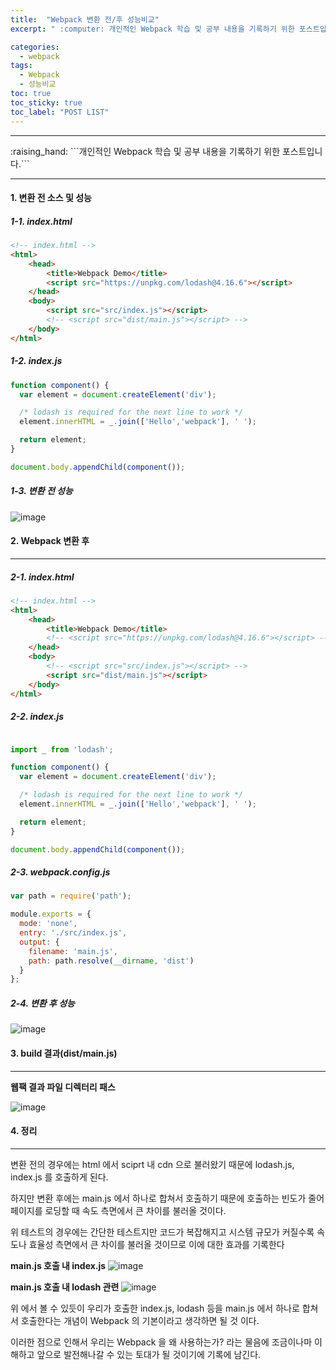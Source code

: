 ```yaml
---
title:  "Webpack 변환 전/후 성능비교"
excerpt: " :computer: 개인적인 Webpack 학습 및 공부 내용을 기록하기 위한 포스트입니다."

categories:
  - webpack
tags:
  - Webpack
  - 성능비교
toc: true
toc_sticky: true
toc_label: "POST LIST"
---
```


<hr>
:raising_hand:  ```개인적인 Webpack 학습 및 공부 내용을 기록하기 위한 포스트입니다.```
<hr>

#### 1. 변환 전 소스 및 성능

##### 1-1. index.html

```html
<!-- index.html -->
<html>
    <head>
        <title>Webpack Demo</title>
        <script src="https://unpkg.com/lodash@4.16.6"></script>
    </head>
    <body>
        <script src="src/index.js"></script>
        <!-- <script src="dist/main.js"></script> -->
    </body>
</html>

```

##### 1-2. index.js

```js
function component() {
  var element = document.createElement('div');

  /* lodash is required for the next line to work */
  element.innerHTML = _.join(['Hello','webpack'], ' ');

  return element;
}

document.body.appendChild(component());
```

##### 1-3. 변환 전 성능

![image](https://user-images.githubusercontent.com/56063287/139588099-79321dc1-36e4-4aac-adf0-fadec0137b9e.png)



#### 2. Webpack 변환 후
***

##### 2-1. index.html

```html
<!-- index.html -->
<html>
    <head>
        <title>Webpack Demo</title>
        <!-- <script src="https://unpkg.com/lodash@4.16.6"></script> -->
    </head>
    <body>
        <!-- <script src="src/index.js"></script> -->
        <script src="dist/main.js"></script>
    </body>
</html>
```

##### 2-2. index.js

```js

import _ from 'lodash';

function component() {
  var element = document.createElement('div');

  /* lodash is required for the next line to work */
  element.innerHTML = _.join(['Hello','webpack'], ' ');

  return element;
}

document.body.appendChild(component());

```

##### 2-3. webpack.config.js

```js
var path = require('path');

module.exports = {
  mode: 'none',
  entry: './src/index.js',
  output: {
    filename: 'main.js',
    path: path.resolve(__dirname, 'dist')
  }
};
```

##### 2-4. 변환 후 성능

![image](https://user-images.githubusercontent.com/56063287/139588329-9c6380eb-49f2-4d0e-a32c-c9e7ebbe551d.png)

#### 3. build 결과(dist/main.js)
***
**웹팩 결과 파일 디렉터리 패스**

![image](https://user-images.githubusercontent.com/56063287/139588367-bf29fee6-13e3-4c34-a96b-fbf8b9b7a1f0.png)


#### 4. 정리
***

변환 전의 경우에는 html 에서 sciprt 내 cdn 으로 불러왔기 때문에 lodash.js, index.js 를 호출하게 된다.

하지만 변환 후에는 main.js 에서 하나로 합쳐서 호출하기 때문에 호출하는 빈도가 줄어 페이지를 로딩할 때 속도 측면에서 큰 차이를 불러올 것이다.

 

위 테스트의 경우에는 간단한 테스트지만 코드가 복잡해지고 시스템 규모가 커질수록 속도나 효율성 측면에서 큰 차이를 불러올 것이므로 이에 대한 효과를 기록한다

**main.js 호출 내 index.js**
![image](https://user-images.githubusercontent.com/56063287/139588411-e1a54d98-a89f-49ac-a372-416f2a0b0fb3.png)

**main.js 호출 내 lodash 관련**
![image](https://user-images.githubusercontent.com/56063287/139588441-bfd89e6e-7e5c-4ff4-969d-b1dcb5366f2b.png)

위 에서 볼 수 있듯이 우리가 호출한 index.js, lodash 등을 main.js 에서 하나로 합쳐서 호출한다는 개념이 Webpack 의 기본이라고 생각하면 될 것 이다.

이러한 점으로 인해서 우리는 Webpack 을 왜 사용하는가? 라는 물음에 조금이나마 이해하고 앞으로 발전해나갈 수 있는 토대가 될 것이기에 기록에 남긴다.
